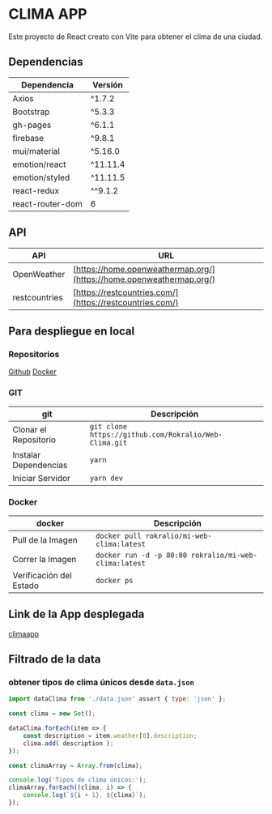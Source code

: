 # CLIMA APP

Este proyecto de React creato con Vite para obtener el clima de una ciudad.

## Dependencias

| Dependencia | Versión |
|-------------|---------|
| Axios            | ^1.7.2   |
| Bootstrap        | ^5.3.3   |
| gh-pages         | ^6.1.1   |
| firebase         | ^9.8.1   |
| mui/material     | ^5.16.0  |
| emotion/react    | ^11.11.4 |
| emotion/styled   | ^11.11.5 |
| react-redux      | ^^9.1.2  |
| react-router-dom |     6    |

## API

| API            | URL                                       |
|----------------|-------------------------------------------|
| OpenWeather    | [https://home.openweathermap.org/](https://home.openweathermap.org/) |
| restcountries  | [https://restcountries.com/](https://restcountries.com/) |

## Para despliegue en local

### Repositorios

[Github](https://github.com/Rokralio/Web-Clima)
[Docker](https://hub.docker.com/r/rokralio/mi-web-clima)

### GIT
| git                 | Descripción                                                   |
|----------------------|---------------------------------------------------------------|
| Clonar el Repositorio | `git clone https://github.com/Rokralio/Web-Clima.git`          |
| Instalar Dependencias | `yarn`                                                        |
| Iniciar Servidor      | `yarn dev`                                                    |

### Docker
| docker                  | Descripción                                                   |
|-----------------------|---------------------------------------------------------------|
| Pull de la Imagen     | `docker pull rokralio/mi-web-clima:latest`                     |
| Correr la Imagen      | `docker run -d -p 80:80 rokralio/mi-web-clima:latest`          |
| Verificación del Estado| `docker ps`                                                   |

## Link de la App desplegada

[climaapp](https://rokralio.github.io/climaapp/)


## Filtrado de la data

### obtener tipos de clima únicos desde `data.json`

```javascript
import dataClima from './data.json' assert { type: 'json' };

const clima = new Set();

dataClima.forEach(item => {
    const description = item.weather[0].description;
    clima.add( description );
});

const climaArray = Array.from(clima);

console.log('Tipos de clima únicos:');
climaArray.forEach((clima, i) => {
    console.log(`${i + 1}. ${clima}`);
});
